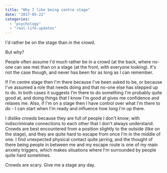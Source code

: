 ```yaml
---
title: "Why I like being centre stage"
date: "2017-05-22"
categories: 
  - "psychology"
  - "real-life-updates"
---
```


I'd rather be on the stage than in the crowd.

But why?

People often assume I'd much rather be in a crowd (at the back, where no-one can see me) than on a stage (at the front, with everyone looking). It's not the case though, and never has been for as long as I can remember.

If I'm centre stage then I'm there because I've been asked to be, or because I've assumed a role that needs doing and that no-one else has stepped up to do. In both cases it suggests I'm there to do something I'm probably quite good at, and doing things that I know I'm good at gives me confidence and relaxes me. Also, if I'm on a stage then I have control over what I'm there to do - I can start when I'm ready and influence how long I'm up there.

I dislike crowds because they are full of people I don't know; with indiscriminate connections to each other that I don't always understand. Crowds are best encountered from a position slightly to the outside (like on the stage), and they are quite hard to escape from once I'm in the middle of one. I find unexpected physical contact quite jarring, and the thought of there being people in between me and my escape route is one of my main anxiety triggers, which makes situations where I'm surrounded by people quite hard sometimes.

Crowds are scary. Give me a stage any day.
